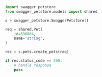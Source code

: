 <!-- Start SDK Example Usage [usage] -->
```python
import swagger_petstore
from swagger_petstore.models import shared

s = swagger_petstore.SwaggerPetstore()

req = shared.Pet(
    id=596804,
    name='string',
)

res = s.pets.create_pets(req)

if res.status_code == 200:
    # handle response
    pass
```
<!-- End SDK Example Usage [usage] -->